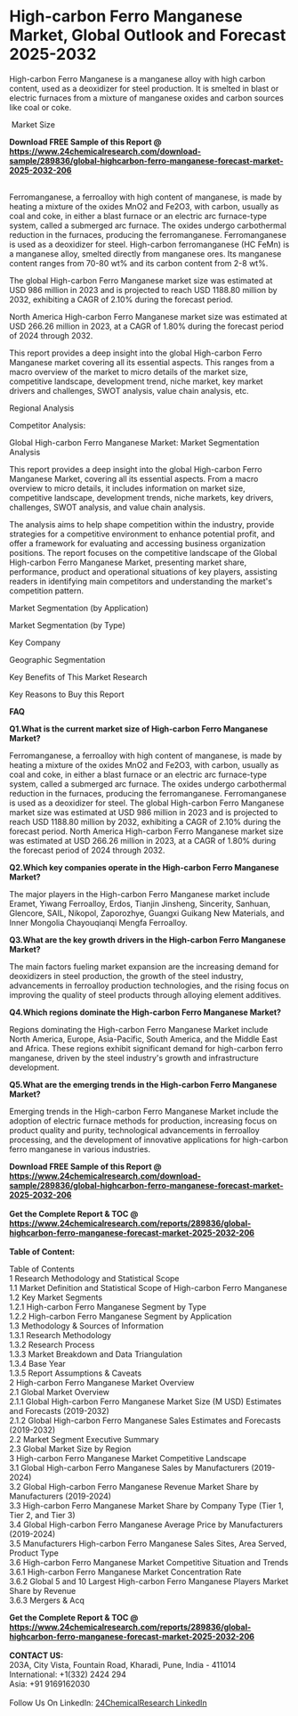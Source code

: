 <h1>High-carbon Ferro Manganese Market, Global Outlook and Forecast 2025-2032</h1><p>High-carbon Ferro Manganese is a manganese alloy with high carbon content, used as a deoxidizer for steel production. It is smelted in blast or electric furnaces from a mixture of manganese oxides and carbon sources like coal or coke.</p><p>
 Market Size</p><p>
</p><div><b>Download FREE Sample of this Report @ 
            <a href="https://www.24chemicalresearch.com/download-sample/289836/global-highcarbon-ferro-manganese-forecast-market-2025-2032-206">
            https://www.24chemicalresearch.com/download-sample/289836/global-highcarbon-ferro-manganese-forecast-market-2025-2032-206</a></b></div><br><p>Ferromanganese, a ferroalloy with high content of manganese, is made by heating a mixture of the oxides MnO2 and Fe2O3, with carbon, usually as coal and coke, in either a blast furnace or an electric arc furnace-type system, called a submerged arc furnace. The oxides undergo carbothermal reduction in the furnaces, producing the ferromanganese. Ferromanganese is used as a deoxidizer for steel. High-carbon ferromanganese (HC FeMn) is a manganese alloy, smelted directly from manganese ores. Its manganese content ranges from 70-80 wt% and its carbon content from 2-8 wt%.</p><p>
</p><p>The global High-carbon Ferro Manganese market size was estimated at USD 986 million in 2023 and is projected to reach USD 1188.80 million by 2032, exhibiting a CAGR of 2.10% during the forecast period.</p><p>
</p><p>North America High-carbon Ferro Manganese market size was estimated at USD 266.26 million in 2023, at a CAGR of 1.80% during the forecast period of 2024 through 2032.</p><p>
</p><p>This report provides a deep insight into the global High-carbon Ferro Manganese market covering all its essential aspects. This ranges from a macro overview of the market to micro details of the market size, competitive landscape, development trend, niche market, key market drivers and challenges, SWOT analysis, value chain analysis, etc.</p><p>
Regional Analysis</p><p>
</p><p>
</p><p>
Competitor Analysis:</p><p>
</p><p>
Global High-carbon Ferro Manganese Market: Market Segmentation Analysis</p><p>
</p><p>This report provides a deep insight into the global High-carbon Ferro Manganese Market, covering all its essential aspects. From a macro overview to micro details, it includes information on market size, competitive landscape, development trends, niche markets, key drivers, challenges, SWOT analysis, and value chain analysis.</p><p>
</p><p>The analysis aims to help shape competition within the industry, provide strategies for a competitive environment to enhance potential profit, and offer a framework for evaluating and accessing business organization positions. The report focuses on the competitive landscape of the Global High-carbon Ferro Manganese Market, presenting market share, performance, product and operational situations of key players, assisting readers in identifying main competitors and understanding the market's competition pattern.</p><p>
Market Segmentation (by Application)</p><p>
</p><p>
Market Segmentation (by Type)</p><p>
</p><p>
Key Company</p><p>
</p><p>
Geographic Segmentation</p><p>
</p><p>
Key Benefits of This Market Research</p><p>
</p><p>
Key Reasons to Buy this Report</p><p>
</p><p>
<strong>FAQ </strong></p><p>
<strong>Q1.What is the current market size of High-carbon Ferro Manganese Market?</strong></p><p>
</p><p>Ferromanganese, a ferroalloy with high content of manganese, is made by heating a mixture of the oxides MnO2 and Fe2O3, with carbon, usually as coal and coke, in either a blast furnace or an electric arc furnace-type system, called a submerged arc furnace. The oxides undergo carbothermal reduction in the furnaces, producing the ferromanganese. Ferromanganese is used as a deoxidizer for steel. The global High-carbon Ferro Manganese market size was estimated at USD 986 million in 2023 and is projected to reach USD 1188.80 million by 2032, exhibiting a CAGR of 2.10% during the forecast period. North America High-carbon Ferro Manganese market size was estimated at USD 266.26 million in 2023, at a CAGR of 1.80% during the forecast period of 2024 through 2032.</p><p>
<strong>Q2.Which key companies operate in the High-carbon Ferro Manganese Market?</strong></p><p>
</p><p>The major players in the High-carbon Ferro Manganese market include Eramet, Yiwang Ferroalloy, Erdos, Tianjin Jinsheng, Sincerity, Sanhuan, Glencore, SAIL, Nikopol, Zaporozhye, Guangxi Guikang New Materials, and Inner Mongolia Chayouqianqi Mengfa Ferroalloy.</p><p>
<strong>Q3.What are the key growth drivers in the High-carbon Ferro Manganese Market?</strong></p><p>
</p><p>The main factors fueling market expansion are the increasing demand for deoxidizers in steel production, the growth of the steel industry, advancements in ferroalloy production technologies, and the rising focus on improving the quality of steel products through alloying element additives.</p><p>
<strong>Q4.Which regions dominate the High-carbon Ferro Manganese Market?</strong></p><p>
</p><p>Regions dominating the High-carbon Ferro Manganese Market include North America, Europe, Asia-Pacific, South America, and the Middle East and Africa. These regions exhibit significant demand for high-carbon ferro manganese, driven by the steel industry's growth and infrastructure development.</p><p>
<strong>Q5.What are the emerging trends in the High-carbon Ferro Manganese Market?</strong></p><p>
</p><p>Emerging trends in the High-carbon Ferro Manganese Market include the adoption of electric furnace methods for production, increasing focus on product quality and purity, technological advancements in ferroalloy processing, and the development of innovative applications for high-carbon ferro manganese in various industries.</p><div><b>Download FREE Sample of this Report @ 
            <a href="https://www.24chemicalresearch.com/download-sample/289836/global-highcarbon-ferro-manganese-forecast-market-2025-2032-206">
            https://www.24chemicalresearch.com/download-sample/289836/global-highcarbon-ferro-manganese-forecast-market-2025-2032-206</a></b></div><br><div><b>Get the Complete Report & TOC @ 
            <a href="https://www.24chemicalresearch.com/reports/289836/global-highcarbon-ferro-manganese-forecast-market-2025-2032-206">
            https://www.24chemicalresearch.com/reports/289836/global-highcarbon-ferro-manganese-forecast-market-2025-2032-206</a></b></div><br>
            <b>Table of Content:</b><p>Table of Contents<br />
1 Research Methodology and Statistical Scope<br />
1.1 Market Definition and Statistical Scope of High-carbon Ferro Manganese<br />
1.2 Key Market Segments<br />
1.2.1 High-carbon Ferro Manganese Segment by Type<br />
1.2.2 High-carbon Ferro Manganese Segment by Application<br />
1.3 Methodology & Sources of Information<br />
1.3.1 Research Methodology<br />
1.3.2 Research Process<br />
1.3.3 Market Breakdown and Data Triangulation<br />
1.3.4 Base Year<br />
1.3.5 Report Assumptions & Caveats<br />
2 High-carbon Ferro Manganese Market Overview<br />
2.1 Global Market Overview<br />
2.1.1 Global High-carbon Ferro Manganese Market Size (M USD) Estimates and Forecasts (2019-2032)<br />
2.1.2 Global High-carbon Ferro Manganese Sales Estimates and Forecasts (2019-2032)<br />
2.2 Market Segment Executive Summary<br />
2.3 Global Market Size by Region<br />
3 High-carbon Ferro Manganese Market Competitive Landscape<br />
3.1 Global High-carbon Ferro Manganese Sales by Manufacturers (2019-2024)<br />
3.2 Global High-carbon Ferro Manganese Revenue Market Share by Manufacturers (2019-2024)<br />
3.3 High-carbon Ferro Manganese Market Share by Company Type (Tier 1, Tier 2, and Tier 3)<br />
3.4 Global High-carbon Ferro Manganese Average Price by Manufacturers (2019-2024)<br />
3.5 Manufacturers High-carbon Ferro Manganese Sales Sites, Area Served, Product Type<br />
3.6 High-carbon Ferro Manganese Market Competitive Situation and Trends<br />
3.6.1 High-carbon Ferro Manganese Market Concentration Rate<br />
3.6.2 Global 5 and 10 Largest High-carbon Ferro Manganese Players Market Share by Revenue<br />
3.6.3 Mergers & Acq</p><div><b>Get the Complete Report & TOC @ 
            <a href="https://www.24chemicalresearch.com/reports/289836/global-highcarbon-ferro-manganese-forecast-market-2025-2032-206">
            https://www.24chemicalresearch.com/reports/289836/global-highcarbon-ferro-manganese-forecast-market-2025-2032-206</a></b></div><br><b>CONTACT US:</b><br>
            203A, City Vista, Fountain Road, Kharadi, Pune, India - 411014<br>
            International: +1(332) 2424 294<br>
            Asia: +91 9169162030 <br><br>
            Follow Us On LinkedIn: <a href="https://www.linkedin.com/company/24chemicalresearch/">24ChemicalResearch LinkedIn</a>